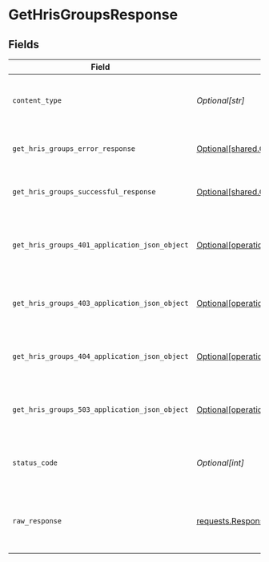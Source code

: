 # GetHrisGroupsResponse


## Fields

| Field                                                                                                                  | Type                                                                                                                   | Required                                                                                                               | Description                                                                                                            |
| ---------------------------------------------------------------------------------------------------------------------- | ---------------------------------------------------------------------------------------------------------------------- | ---------------------------------------------------------------------------------------------------------------------- | ---------------------------------------------------------------------------------------------------------------------- |
| `content_type`                                                                                                         | *Optional[str]*                                                                                                        | :heavy_check_mark:                                                                                                     | HTTP response content type for this operation                                                                          |
| `get_hris_groups_error_response`                                                                                       | [Optional[shared.GetHrisGroupsErrorResponse]](undefined/models/shared/gethrisgroupserrorresponse.md)                   | :heavy_minus_sign:                                                                                                     | GET /hris/groups Error response                                                                                        |
| `get_hris_groups_successful_response`                                                                                  | [Optional[shared.GetHrisGroupsSuccessfulResponse]](undefined/models/shared/gethrisgroupssuccessfulresponse.md)         | :heavy_minus_sign:                                                                                                     | GET /hris/groups Successful response                                                                                   |
| `get_hris_groups_401_application_json_object`                                                                          | [Optional[operations.GetHrisGroups401ApplicationJSON]](undefined/models/operations/gethrisgroups401applicationjson.md) | :heavy_minus_sign:                                                                                                     | Returned when the authentication header was invalid or missing.                                                        |
| `get_hris_groups_403_application_json_object`                                                                          | [Optional[operations.GetHrisGroups403ApplicationJSON]](undefined/models/operations/gethrisgroups403applicationjson.md) | :heavy_minus_sign:                                                                                                     | Returned when the passed integration is inactive.                                                                      |
| `get_hris_groups_404_application_json_object`                                                                          | [Optional[operations.GetHrisGroups404ApplicationJSON]](undefined/models/operations/gethrisgroups404applicationjson.md) | :heavy_minus_sign:                                                                                                     | Returned when a requested resource is not found.                                                                       |
| `get_hris_groups_503_application_json_object`                                                                          | [Optional[operations.GetHrisGroups503ApplicationJSON]](undefined/models/operations/gethrisgroups503applicationjson.md) | :heavy_minus_sign:                                                                                                     | Returned when no sync has finished successfully yet                                                                    |
| `status_code`                                                                                                          | *Optional[int]*                                                                                                        | :heavy_check_mark:                                                                                                     | HTTP response status code for this operation                                                                           |
| `raw_response`                                                                                                         | [requests.Response](https://requests.readthedocs.io/en/latest/api/#requests.Response)                                  | :heavy_minus_sign:                                                                                                     | Raw HTTP response; suitable for custom response parsing                                                                |